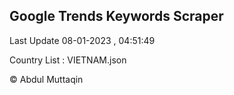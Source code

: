 

## Google Trends Keywords Scraper 
 
Last Update 08-01-2023 , 04:51:49

Country List :
VIETNAM.json



© Abdul Muttaqin 
